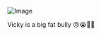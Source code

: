 ![Image](https://github.com/user-attachments/assets/42d3663a-d041-4ea4-98d8-4cafa24338e2)

Vicky is a big fat bully 😠😭🤦‍♀️

